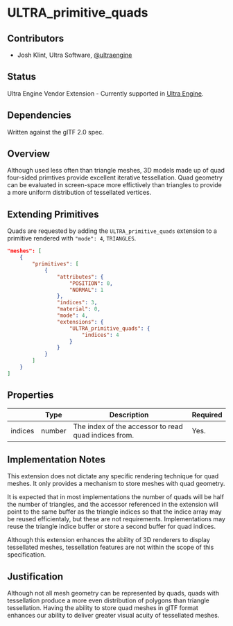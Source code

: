 # ULTRA_primitive_quads

## Contributors

- Josh Klint, Ultra Software, [@ultraengine](https://github.com/ultraengine)

## Status

Ultra Engine Vendor Extension - Currently supported in [Ultra Engine](https://www.ultraengine.com).

## Dependencies

Written against the glTF 2.0 spec.

## Overview

Although used less often than triangle meshes, 3D models made up of quad four-sided primtives provide excellent iterative tessellation. Quad geometry can be evaluated in screen-space more effictively than triangles to provide a more uniform distribution of tessellated vertices. 

## Extending Primitives

Quads are requested by adding the `ULTRA_primitive_quads` extension to a primitive rendered with `"mode": 4`, `TRIANGLES`.

```json
"meshes": [
    {
        "primitives": [
            {
                "attributes": {
                    "POSITION": 0,
                    "NORMAL": 1
                },
                "indices": 3,
                "material": 0,
                "mode": 4,
                "extensions": {
                    "ULTRA_primitive_quads": {
                        "indices": 4
                    }
                }
            }
        ]
    }
]
```

## Properties

| | Type | Description | Required |
|---|---|---|---|
| indices | number | The index of the accessor to read quad indices from. | Yes. |

## Implementation Notes

This extension does not dictate any specific rendering technique for quad meshes. It only provides a mechanism to store meshes with quad geometry.

It is expected that in most implementations the number of quads will be half the number of triangles, and the accessor referenced in the extension will point to the same buffer as the triangle indices so that the indice array may be reused efficientaly, but these are not requirements. Implementations may reuse the triangle indice buffer or store a second buffer for quad indices.

Although this extension enhances the ability of 3D renderers to display tessellated meshes, tessellation features are not within the scope of this specification.

## Justification

Although not all mesh geometry can be represented by quads, quads with tessellation produce a more even distribution of polygons than triangle tessellation. Having the ability to store quad meshes in glTF format enhances our ability to deliver greater visual acuity of tessellated meshes.
